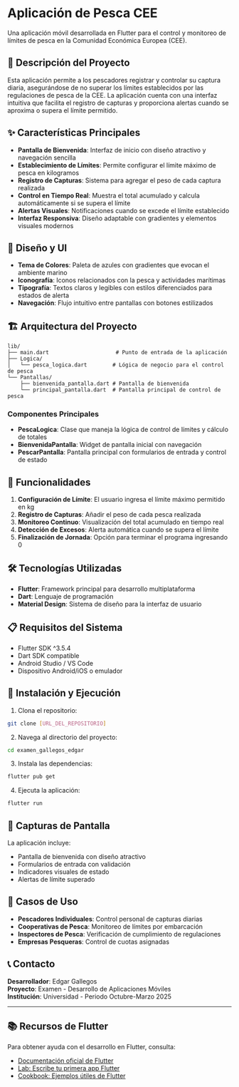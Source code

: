 # Aplicación de Pesca CEE

Una aplicación móvil desarrollada en Flutter para el control y monitoreo de límites de pesca en la Comunidad Económica Europea (CEE).

## 📱 Descripción del Proyecto

Esta aplicación permite a los pescadores registrar y controlar su captura diaria, asegurándose de no superar los límites establecidos por las regulaciones de pesca de la CEE. La aplicación cuenta con una interfaz intuitiva que facilita el registro de capturas y proporciona alertas cuando se aproxima o supera el límite permitido.

## ✨ Características Principales

- **Pantalla de Bienvenida**: Interfaz de inicio con diseño atractivo y navegación sencilla
- **Establecimiento de Límites**: Permite configurar el límite máximo de pesca en kilogramos
- **Registro de Capturas**: Sistema para agregar el peso de cada captura realizada
- **Control en Tiempo Real**: Muestra el total acumulado y calcula automáticamente si se supera el límite
- **Alertas Visuales**: Notificaciones cuando se excede el límite establecido
- **Interfaz Responsiva**: Diseño adaptable con gradientes y elementos visuales modernos

## 🎨 Diseño y UI

- **Tema de Colores**: Paleta de azules con gradientes que evocan el ambiente marino
- **Iconografía**: Iconos relacionados con la pesca y actividades marítimas
- **Tipografía**: Textos claros y legibles con estilos diferenciados para estados de alerta
- **Navegación**: Flujo intuitivo entre pantallas con botones estilizados

## 🏗️ Arquitectura del Proyecto

```
lib/
├── main.dart                     # Punto de entrada de la aplicación
├── Logica/
│   └── pesca_logica.dart        # Lógica de negocio para el control de pesca
└── Pantallas/
    ├── bienvenida_pantalla.dart # Pantalla de bienvenida
    └── principal_pantalla.dart  # Pantalla principal de control de pesca
```

### Componentes Principales

- **PescaLogica**: Clase que maneja la lógica de control de límites y cálculo de totales
- **BienvenidaPantalla**: Widget de pantalla inicial con navegación
- **PescarPantalla**: Pantalla principal con formularios de entrada y control de estado

## 🚀 Funcionalidades

1. **Configuración de Límite**: El usuario ingresa el límite máximo permitido en kg
2. **Registro de Capturas**: Añadir el peso de cada pesca realizada
3. **Monitoreo Continuo**: Visualización del total acumulado en tiempo real
4. **Detección de Excesos**: Alerta automática cuando se supera el límite
5. **Finalización de Jornada**: Opción para terminar el programa ingresando 0

## 🛠️ Tecnologías Utilizadas

- **Flutter**: Framework principal para desarrollo multiplataforma
- **Dart**: Lenguaje de programación
- **Material Design**: Sistema de diseño para la interfaz de usuario

## 📋 Requisitos del Sistema

- Flutter SDK ^3.5.4
- Dart SDK compatible
- Android Studio / VS Code
- Dispositivo Android/iOS o emulador

## 🚀 Instalación y Ejecución

1. Clona el repositorio:
```bash
git clone [URL_DEL_REPOSITORIO]
```

2. Navega al directorio del proyecto:
```bash
cd examen_gallegos_edgar
```

3. Instala las dependencias:
```bash
flutter pub get
```

4. Ejecuta la aplicación:
```bash
flutter run
```

## 📱 Capturas de Pantalla

La aplicación incluye:
- Pantalla de bienvenida con diseño atractivo
- Formularios de entrada con validación
- Indicadores visuales de estado
- Alertas de límite superado

## 🎯 Casos de Uso

- **Pescadores Individuales**: Control personal de capturas diarias
- **Cooperativas de Pesca**: Monitoreo de límites por embarcación
- **Inspectores de Pesca**: Verificación de cumplimiento de regulaciones
- **Empresas Pesqueras**: Control de cuotas asignadas

## 📞 Contacto

**Desarrollador**: Edgar Gallegos  
**Proyecto**: Examen - Desarrollo de Aplicaciones Móviles  
**Institución**: Universidad - Periodo Octubre-Marzo 2025

---

## 📚 Recursos de Flutter

Para obtener ayuda con el desarrollo en Flutter, consulta:

- [Documentación oficial de Flutter](https://docs.flutter.dev/)
- [Lab: Escribe tu primera app Flutter](https://docs.flutter.dev/get-started/codelab)
- [Cookbook: Ejemplos útiles de Flutter](https://docs.flutter.dev/cookbook)
